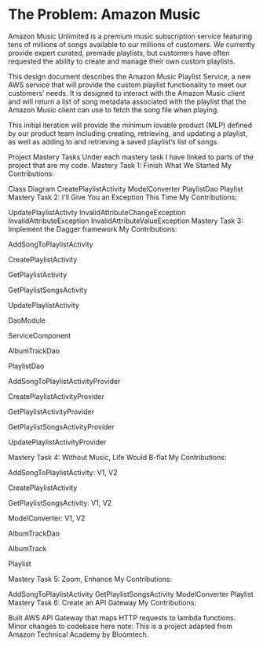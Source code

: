 # The Problem: Amazon Music

Amazon Music Unlimited is a premium music subscription service featuring tens of millions of songs available to our millions of customers. We currently provide expert curated, premade playlists, but customers have often requested the ability to create and manage their own custom playlists.

This design document describes the Amazon Music Playlist Service, a new AWS service that will provide the custom playlist functionality to meet our customers’ needs. It is designed to interact with the Amazon Music client and will return a list of song metadata associated with the playlist that the Amazon Music client can use to fetch the song file when playing.

This initial iteration will provide the minimum lovable product (MLP) defined by our product team including creating, retrieving, and updating a playlist, as well as adding to and retrieving a saved playlist’s list of songs.

Project Mastery Tasks
Under each mastery task I have linked to parts of the project that are my code.
Mastery Task 1: Finish What We Started
My Contributions:

Class Diagram
CreatePlaylistActivity
ModelConverter
PlaylistDao
Playlist
Mastery Task 2: I'll Give You an Exception This Time
My Contributions:

UpdatePlaylistActivty
InvalidAttributeChangeException
InvalidAttributeException
InvalidAttributeValueException
Mastery Task 3: Implement the Dagger framework
My Contributions:

AddSongToPlaylistActivity

CreatePlaylistActivity

GetPlaylistActivity

GetPlaylistSongsActivity

UpdatePlaylistActivity

DaoModule

ServiceComponent

AlbumTrackDao

PlaylistDao

AddSongToPlaylistActivityProvider

CreatePlaylistActivityProvider

GetPlaylistActivityProvider

GetPlaylistSongsActivityProvider

UpdatePlaylistActivityProvider

Mastery Task 4: Without Music, Life Would B-flat
My Contributions:

AddSongToPlaylistActivity: V1, V2

CreatePlaylistActivity

GetPlaylistSongsActivity: V1, V2

ModelConverter: V1, V2

AlbumTrackDao

AlbumTrack

Playlist

Mastery Task 5: Zoom, Enhance
My Contributions:

AddSongToPlaylistActivity
GetPlaylistSongsActivity
ModelConverter
Playlist
Mastery Task 6: Create an API Gateway
My Contributions:

Built AWS API Gateway that maps HTTP requests to lambda functions.
Minor changes to codebase here
note: This is a project adapted from Amazon Technical Academy by Bloomtech.
